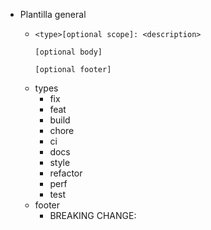 - Plantilla general
	- ```
	  <type>[optional scope]: <description>
	  
	  [optional body]
	  
	  [optional footer]
	  ```
	- types
		- fix
		- feat
		- build
		- chore
		- ci
		- docs
		- style
		- refactor
		- perf
		- test
	- footer
		- BREAKING CHANGE: <description>